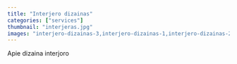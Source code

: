 ```yaml
---
title: "Interjero dizainas"
categories: ["services"]
thumbnail: "interjeras.jpg"
images: "interjero-dizainas-3,interjero-dizainas-1,interjero-dizainas-2,interjero-dizainas-4,interjero-dizainas-5"
---
```


Apie dizaina interjoro